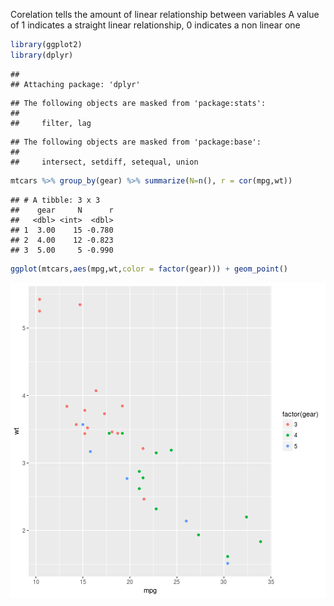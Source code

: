 
Corelation tells the amount of linear relationship between variables
A value of 1 indicates a straight linear relationship, 0 indicates a non linear one
 
 ```r
 library(ggplot2)
 library(dplyr)
 ```
 
 ```
 ## 
 ## Attaching package: 'dplyr'
 ```
 
 ```
 ## The following objects are masked from 'package:stats':
 ## 
 ##     filter, lag
 ```
 
 ```
 ## The following objects are masked from 'package:base':
 ## 
 ##     intersect, setdiff, setequal, union
 ```
 
 ```r
 mtcars %>% group_by(gear) %>% summarize(N=n(), r = cor(mpg,wt))
 ```
 
 ```
 ## # A tibble: 3 x 3
 ##    gear     N      r
 ##   <dbl> <int>  <dbl>
 ## 1  3.00    15 -0.780
 ## 2  4.00    12 -0.823
 ## 3  5.00     5 -0.990
 ```
 
 ```r
 ggplot(mtcars,aes(mpg,wt,color = factor(gear))) + geom_point()
 ```
 
 ![plot of chunk unnamed-chunk-1](figure/unnamed-chunk-1-1.png)
